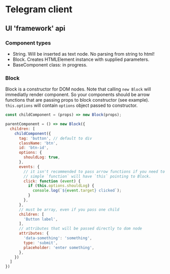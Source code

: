 # Telegram client

## UI 'framework' api

### Component types
+ String. Will be inserted as text node. No parsing from string to html!
+ Block. Creates HTMLElement instance with supplied parameters.
+ BaseComponent class: in progress.

### Block
Block is a constructor for DOM nodes. Note that calling `new Block` will immediatly render component.
So your components should be arrow functions that are passing props to block constructor (see example).
`this.options` will contain `options` object passed to constructor.

```javascript
const childComponent = (props) => new Block(props);

parentComponent = () => new Block({
  children: [
    childComponent({
      tag: 'button', // default to div
      className: 'btn',
      id: 'btn-id',
      options: {
        shouldLog: true,
      },
      events: {
        // it isn't recommended to pass arrow functions if you need to access Block options.
        // simple `function` will have `this` pointing to Block.
        click: function (event) {
          if (this.options.shouldLog) {
            console.log(`${event.target} clicked`);
          }
        },
      },
      // must be array, even if you pass one child
      children: [
        'Button label',
      ],
      // attributes that will be passed directly to dom node
      attributes: {
        'data-something': 'something',
        type: 'submit',
        placeholder: 'enter something',
      },
    })
  ]
})
```